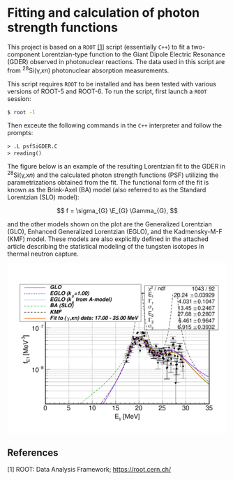 # Fitting and calculation of photon strength functions

This project is based on a `ROOT` [[1]](#1) script (essentially `C++`) to fit a two-component Lorentzian-type function to the Giant Dipole Electric Resonance (GDER) observed in photonuclear reactions.  The data used in this script are from <sup>28</sup>Si(&gamma;,*xn*) photonuclear absorption measurements.

This script requires `ROOT` to be installed and has been tested with various versions of ROOT-5 and ROOT-6.  To run the script, first launch a `ROOT` session:

```Bash
$ root -l
```

Then exceute the following commands in the `C++` interpreter and follow the prompts:

```root
> .L psfSiGDER.C
> reading()
```

The figure below is an example of the resulting Lorentzian fit to the GDER in <sup>28</sup>Si(&gamma;,*xn*) and the calculated photon strength functions (PSF) utilizing the parametrizations obtained from the fit.  The functional form of the fit is known as the Brink-Axel (BA) model (also referred to as the Standard Lorentzian (SLO) model):


$$
	f = \sigma_{G} \E_{G} \Gamma_{G},
$$

and the other models shown on the plot are the Generalized Lorentzian (GLO), Enhanced Generalized Lorentzian (EGLO), and the Kadmensky-M-F (KMF) model.  These models are also explicitly defined in the attached article describing the statistical modeling of the tungsten isotopes in thermal neutron capture.

![PSF 28Si](Si28_PSF.png?raw=true "Different formulations of the PSF used to describe the GDER in 28Si")


## References
<a id="1">[1]</a>
ROOT: Data Analysis Framework;
https://root.cern.ch/








